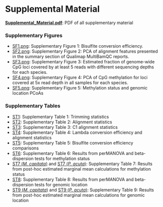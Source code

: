 # Supplemental Material

**[Supplemental_Material.pdf](https://github.com/hputnam/Meth_Compare/blob/master/output/supplemental-material/Supplemental_Material.pdf)**: PDF of all supplementary material

### Supplementary Figures
- [SF1.png](https://github.com/hputnam/Meth_Compare/blob/master/output/supplemental-material/SF1.png): Supplementary Figure 1: Bisulfite conversion efficiency.
- [SF2.png](https://github.com/hputnam/Meth_Compare/blob/master/output/supplemental-material/SF2.png): Supplementary Figure 2: PCA of alignment features presented in the summary section of Qualimap MultiBamQC reports.
- [SF3.png](https://github.com/hputnam/Meth_Compare/blob/master/output/supplemental-material/SF3.png): Supplementary Figure 3: Estimated fraction of genome-wide CpG loci covered by at least 5 reads with different sequencing depths for each species.
- [SF4.png](https://github.com/hputnam/Meth_Compare/blob/master/output/supplemental-material/SF4.png): Supplementary Figure 4: PCA of CpG methylation for loci covered at 5x read depth in all samples for each species.
- [SF5.png](https://github.com/hputnam/Meth_Compare/blob/master/output/supplemental-material/SF5.pdf): Supplementary Figure 5: Methylation status and genomic location PCoAs

### Supplementary Tables
- [ST1](https://github.com/hputnam/Meth_Compare/blob/master/output/supplemental-material/ST1.csv): Supplementary Table 1: Trimming statistics
- [ST2](https://github.com/hputnam/Meth_Compare/blob/master/output/supplemental-material/ST2.csv): Supplementary Table 2: Alignment statistics
- [ST3](https://github.com/hputnam/Meth_Compare/blob/master/output/supplemental-material/ST3.csv): Supplementary Table 3: C1 alignment statistics
- [ST4](https://github.com/hputnam/Meth_Compare/blob/master/output/supplemental-material/ST4.csv): Supplementary Table 4: Lambda conversion efficiency and alignment statistics
- [ST5](https://github.com/hputnam/Meth_Compare/blob/master/output/supplemental-material/ST5.csv): Supplementary Table 5: Bisulfite conversion efficiency comparisons
- [ST6](https://github.com/hputnam/Meth_Compare/blob/master/output/supplemental-material/ST6.png): Supplementary Table 6: Results from perMANOVA and beta-dispersion tests for methylation status
- [ST7 (*M. capitata*)](https://github.com/hputnam/Meth_Compare/blob/master/output/supplemental-material/ST7_Mcap.txt) and [ST7 (*P. acuta*)](https://github.com/hputnam/Meth_Compare/blob/master/output/supplemental-material/ST7_Pact.txt): Supplementary Table 7: Results from post-hoc estimated marginal mean calculations for methylation status
- [ST8](https://github.com/hputnam/Meth_Compare/blob/master/output/supplemental-material/ST8.png): Supplementary Table 8: Results from perMANOVA and beta-dispersion tests for genomic location
- [ST9 (*M. capitata*)](https://github.com/hputnam/Meth_Compare/blob/master/output/supplemental-material/ST9_Mcap.txt) and [ST9 (*P. acuta*)](https://github.com/hputnam/Meth_Compare/blob/master/output/supplemental-material/ST9_Pact.txt): Supplementary Table 9: Results from post-hoc estimated marginal mean calculations for genomic location
